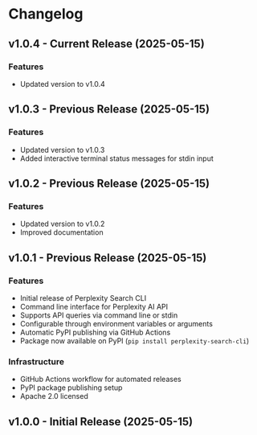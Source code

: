 # Changelog

## v1.0.4 - Current Release (2025-05-15)

### Features
- Updated version to v1.0.4

## v1.0.3 - Previous Release (2025-05-15)

### Features
- Updated version to v1.0.3
- Added interactive terminal status messages for stdin input

## v1.0.2 - Previous Release (2025-05-15)

### Features
- Updated version to v1.0.2
- Improved documentation

## v1.0.1 - Previous Release (2025-05-15)

### Features
- Initial release of Perplexity Search CLI
- Command line interface for Perplexity AI API
- Supports API queries via command line or stdin
- Configurable through environment variables or arguments
- Automatic PyPI publishing via GitHub Actions
- Package now available on PyPI (`pip install perplexity-search-cli`)

### Infrastructure
- GitHub Actions workflow for automated releases
- PyPI package publishing setup
- Apache 2.0 licensed

## v1.0.0 - Initial Release (2025-05-15)
